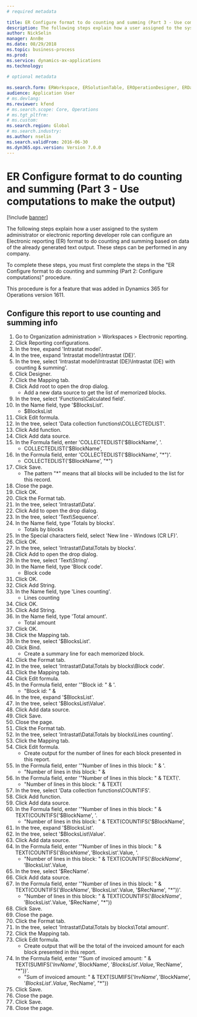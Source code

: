 ```yaml
--- 
# required metadata 
 
title: ER Configure format to do counting and summing (Part 3 - Use computations to make the output)
description: The following steps explain how a user assigned to the system administrator or electronic reporting developer role can configure an Electronic reporting (ER) format to do counting and summing based on data of the already generated text output. 
author: NickSelin
manager: AnnBe 
ms.date: 08/29/2018
ms.topic: business-process 
ms.prod:  
ms.service: dynamics-ax-applications 
ms.technology:  
 
# optional metadata 
 
ms.search.form: ERWorkspace, ERSolutionTable, EROperationDesigner, ERDataSourceAddDropDialog, ERExpressionDesignerFormula, ERComponentTypeDropDialog   
audience: Application User 
# ms.devlang:  
ms.reviewer: kfend
# ms.search.scope: Core, Operations 
# ms.tgt_pltfrm:  
# ms.custom:  
ms.search.region: Global
# ms.search.industry: 
ms.author: nselin
ms.search.validFrom: 2016-06-30 
ms.dyn365.ops.version: Version 7.0.0 
---
```

# ER Configure format to do counting and summing (Part 3 - Use computations to make the output)

[!include [banner](../../includes/banner.md)]

The following steps explain how a user assigned to the system administrator or electronic reporting developer role can configure an Electronic reporting (ER) format to do counting and summing based on data of the already generated text output. These steps can be performed in any company.

To complete these steps, you must first complete the steps in the "ER Configure format to do counting and summing (Part 2: Configure computations)" procedure.

This procedure is for a feature that was added in Dynamics 365 for Operations version 1611.


## Configure this report to use counting and summing info
1. Go to Organization administration > Workspaces > Electronic reporting.
2. Click Reporting configurations.
3. In the tree, expand 'Intrastat model'.
4. In the tree, expand 'Intrastat model\Intrastat (DE)'.
5. In the tree, select 'Intrastat model\Intrastat (DE)\Intrastat (DE) with counting & summing'.
6. Click Designer.
7. Click the Mapping tab.
8. Click Add root to open the drop dialog.
    * Add a new data source to get the list of memorized blocks.  
9. In the tree, select 'Functions\Calculated field'.
10. In the Name field, type '$BlocksList'.
    * $BlocksList  
11. Click Edit formula.
12. In the tree, select 'Data collection functions\COLLECTEDLIST'.
13. Click Add function.
14. Click Add data source.
15. In the Formula field, enter 'COLLECTEDLIST('$BlockName', '.
    * COLLECTEDLIST('$BlockName',  
16. In the Formula field, enter 'COLLECTEDLIST('$BlockName', "*")'.
    * COLLECTEDLIST('$BlockName', "*")  
17. Click Save.
    * The pattern "*" means that all blocks will be included to the list for this record.  
18. Close the page.
19. Click OK.
20. Click the Format tab.
21. In the tree, select 'Intrastat\Data'.
22. Click Add to open the drop dialog.
23. In the tree, select 'Text\Sequence'.
24. In the Name field, type 'Totals by blocks'.
    * Totals by blocks  
25. In the Special characters field, select 'New line - Windows (CR LF)'.
26. Click OK.
27. In the tree, select 'Intrastat\Data\Totals by blocks'.
28. Click Add to open the drop dialog.
29. In the tree, select 'Text\String'.
30. In the Name field, type 'Block code'.
    * Block code  
31. Click OK.
32. Click Add String.
33. In the Name field, type 'Lines counting'.
    * Lines counting  
34. Click OK.
35. Click Add String.
36. In the Name field, type 'Total amount'.
    * Total amount  
37. Click OK.
38. Click the Mapping tab.
39. In the tree, select '$BlocksList'.
40. Click Bind.
    * Create a summary line for each memorized block.  
41. Click the Format tab.
42. In the tree, select 'Intrastat\Data\Totals by blocks\Block code'.
43. Click the Mapping tab.
44. Click Edit formula.
45. In the Formula field, enter '"Block id: " & '.
    * "Block id: " &  
46. In the tree, expand '$BlocksList'.
47. In the tree, select '$BlocksList\Value'.
48. Click Add data source.
49. Click Save.
50. Close the page.
51. Click the Format tab.
52. In the tree, select 'Intrastat\Data\Totals by blocks\Lines counting'.
53. Click the Mapping tab.
54. Click Edit formula.
    * Create output for the number of lines for each block presented in this report.  
55. In the Formula field, enter '"Number of lines in this block: " & '.
    * "Number of lines in this block: " &  
56. In the Formula field, enter '"Number of lines in this block: " & TEXT('.
    * "Number of lines in this block: " & TEXT(  
57. In the tree, select 'Data collection functions\COUNTIFS'.
58. Click Add function.
59. Click Add data source.
60. In the Formula field, enter '"Number of lines in this block: " & TEXT(COUNTIFS('$BlockName', '.
    * "Number of lines in this block: " & TEXT(COUNTIFS('$BlockName',  
61. In the tree, expand '$BlocksList'.
62. In the tree, select '$BlocksList\Value'.
63. Click Add data source.
64. In the Formula field, enter '"Number of lines in this block: " & TEXT(COUNTIFS('$BlockName', '$BlocksList'.Value, '.
    * "Number of lines in this block: " & TEXT(COUNTIFS('$BlockName', '$BlocksList'.Value,  
65. In the tree, select '$RecName'.
66. Click Add data source.
67. In the Formula field, enter '"Number of lines in this block: " & TEXT(COUNTIFS('$BlockName', '$BlocksList'.Value, '$RecName', "*"))'.
    * "Number of lines in this block: " & TEXT(COUNTIFS('$BlockName', '$BlocksList'.Value, '$RecName', "*"))  
68. Click Save.
69. Close the page.
70. Click the Format tab.
71. In the tree, select 'Intrastat\Data\Totals by blocks\Total amount'.
72. Click the Mapping tab.
73. Click Edit formula.
    * Create output that will be the total of the invoiced amount for each block presented in this report.  
74. In the Formula field, enter '"Sum of invoiced amount: " & TEXT(SUMIFS('$InvName', '$BlockName', '$BlocksList'.Value, '$RecName', "*"))'.
    * "Sum of invoiced amount: " & TEXT(SUMIFS('$InvName', '$BlockName', '$BlocksList'.Value, '$RecName', "*"))  
75. Click Save.
76. Close the page.
77. Click Save.
78. Close the page.

